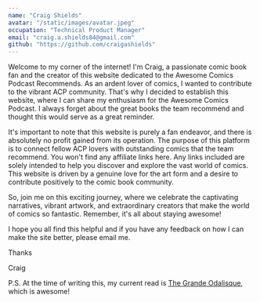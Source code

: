 ```yaml
---
name: "Craig Shields"
avatar: "/static/images/avatar.jpeg"
occupation: "Technical Product Manager"
email: "craig.a.shields84@gmail.com"
github: "https://github.com/craigashields"
---
```


Welcome to my corner of the internet! I'm Craig, a passionate comic book fan and the creator of this website dedicated to the Awesome Comics Podcast Recommends. As an ardent lover of comics, I wanted to contribute to the vibrant ACP community. That's why I decided to establish this website, where I can share my enthusiasm for the Awesome Comics Podcast. I always forget about the great books the team recommend and thought this would serve as a great reminder. 

It's important to note that this website is purely a fan endeavor, and there is absolutely no profit gained from its operation. The purpose of this platform is to connect fellow ACP lovers with outstanding comics that the team recommend. You won't find any affiliate links here. Any links included are solely intended to help you discover and explore the vast world of comics. This website is driven by a genuine love for the art form and a desire to contribute positively to the comic book community.

So, join me on this exciting journey, where we celebrate the captivating narratives, vibrant artwork, and extraordinary creators that make the world of comics so fantastic. Remember, it's all about staying awesome!

I hope you all find this helpful and if you have any feedback on how I can make the site better, please email me.

Thanks

Craig

P.S. At the time of writing this, my current read is [The Grande Odalisque](https://www.fantagraphics.com/collections/crime-mystery/products/the-grande-odalisque), which is awesome!